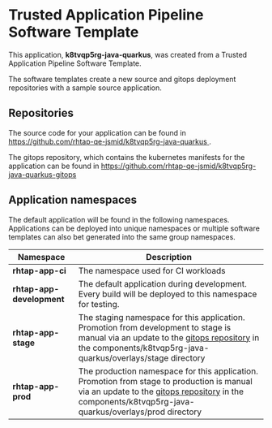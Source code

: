 # Trusted Application Pipeline Software Template

This application, **k8tvqp5rg-java-quarkus**, was created from a Trusted Application Pipeline Software Template.

The software templates create a new source and gitops deployment repositories with a sample source application. 

## Repositories

The source code for your application can be found in [https://github.com/rhtap-qe-jsmid/k8tvqp5rg-java-quarkus ](https://github.com/rhtap-qe-jsmid/k8tvqp5rg-java-quarkus ).
 
The gitops repository, which contains the kubernetes manifests for the application can be found in 
[https://github.com/rhtap-qe-jsmid/k8tvqp5rg-java-quarkus-gitops ](https://github.com/rhtap-qe-jsmid/k8tvqp5rg-java-quarkus-gitops ) 

## Application namespaces 

The default application will be found in the following namespaces. Applications can be deployed into unique namespaces or multiple software templates can also bet generated into the same group namespaces.  

|  Namespace   |  Description   |  
| -------- | -------- |
| **rhtap-app-ci** | The namespace used for CI workloads |
| **rhtap-app-development** | The default application during development. Every build will be deployed to this namespace for testing. |
| **rhtap-app-stage** | The staging namespace for this application. Promotion from development to stage is manual via an update to the [gitops repository](https://github.com/rhtap-qe-jsmid/k8tvqp5rg-java-quarkus-gitops ) in the components/k8tvqp5rg-java-quarkus/overlays/stage directory |
| **rhtap-app-prod** | The production namespace for this application. Promotion from stage to production is manual via an update to the [gitops repository](https://github.com/rhtap-qe-jsmid/k8tvqp5rg-java-quarkus-gitops ) in the components/k8tvqp5rg-java-quarkus/overlays/prod directory |
